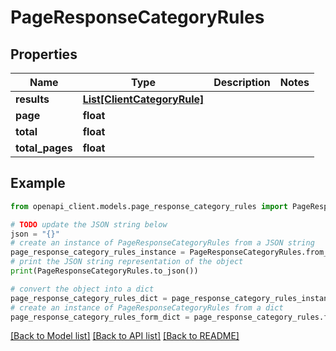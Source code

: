 # PageResponseCategoryRules



## Properties

Name | Type | Description | Notes
------------ | ------------- | ------------- | -------------
**results** | [**List[ClientCategoryRule]**](ClientCategoryRule.md) |  | 
**page** | **float** |  | 
**total** | **float** |  | 
**total_pages** | **float** |  | 

## Example

```python
from openapi_client.models.page_response_category_rules import PageResponseCategoryRules

# TODO update the JSON string below
json = "{}"
# create an instance of PageResponseCategoryRules from a JSON string
page_response_category_rules_instance = PageResponseCategoryRules.from_json(json)
# print the JSON string representation of the object
print(PageResponseCategoryRules.to_json())

# convert the object into a dict
page_response_category_rules_dict = page_response_category_rules_instance.to_dict()
# create an instance of PageResponseCategoryRules from a dict
page_response_category_rules_form_dict = page_response_category_rules.from_dict(page_response_category_rules_dict)
```
[[Back to Model list]](../README.md#documentation-for-models) [[Back to API list]](../README.md#documentation-for-api-endpoints) [[Back to README]](../README.md)


